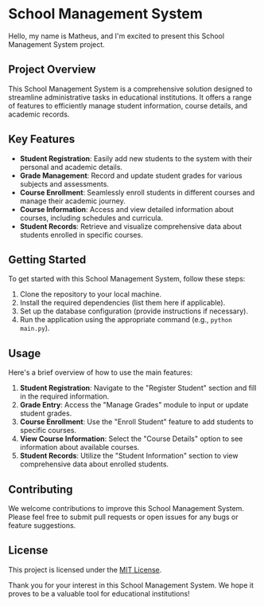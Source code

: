# School Management System

Hello, my name is Matheus, and I'm excited to present this School Management System project.

## Project Overview

This School Management System is a comprehensive solution designed to streamline administrative tasks in educational institutions. It offers a range of features to efficiently manage student information, course details, and academic records.

## Key Features

- **Student Registration**: Easily add new students to the system with their personal and academic details.
- **Grade Management**: Record and update student grades for various subjects and assessments.
- **Course Enrollment**: Seamlessly enroll students in different courses and manage their academic journey.
- **Course Information**: Access and view detailed information about courses, including schedules and curricula.
- **Student Records**: Retrieve and visualize comprehensive data about students enrolled in specific courses.

## Getting Started

To get started with this School Management System, follow these steps:

1. Clone the repository to your local machine.
2. Install the required dependencies (list them here if applicable).
3. Set up the database configuration (provide instructions if necessary).
4. Run the application using the appropriate command (e.g., `python main.py`).

## Usage

Here's a brief overview of how to use the main features:

1. **Student Registration**: Navigate to the "Register Student" section and fill in the required information.
2. **Grade Entry**: Access the "Manage Grades" module to input or update student grades.
3. **Course Enrollment**: Use the "Enroll Student" feature to add students to specific courses.
4. **View Course Information**: Select the "Course Details" option to see information about available courses.
5. **Student Records**: Utilize the "Student Information" section to view comprehensive data about enrolled students.

## Contributing

We welcome contributions to improve this School Management System. Please feel free to submit pull requests or open issues for any bugs or feature suggestions.

## License

This project is licensed under the [MIT License](https://opensource.org/licenses/MIT).

Thank you for your interest in this School Management System. We hope it proves to be a valuable tool for educational institutions!